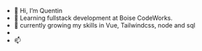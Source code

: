 - 👋 Hi, I’m Quentin
- 👀 Learning fullstack development at Boise CodeWorks.
- 🌱 currently growing my skills in Vue, Tailwindcss, node and sql
- 
- 📫 

<!---
/@Q-Mick is a ✨ special ✨ repository because its `README.md` (this file) appears on your GitHub profile.
You can click the Preview link to take a look at your changes.
--->
